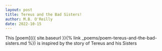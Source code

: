 ```yaml
---
layout: post
title: Tereus and the Bad Sisters!
author: M.B. O'Reilly
date: 2022-10-15
---
```


This [poem]({{ site.baseurl }}{% link _poems/poem-tereus-and-the-bad-sisters.md %}) is inspired by the story of Tereus and his Sisters
